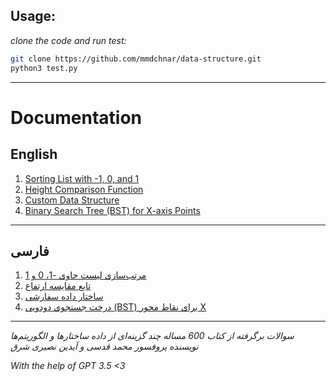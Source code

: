 ## Usage:

_clone the code and run test:_
```bash
git clone https://github.com/mmdchnar/data-structure.git
python3 test.py
```

---
# Documentation

## English

1. [Sorting List with -1, 0, and 1](https://github.com/mmdchnar/data-structure/blob/main/S2_Q12)
2. [Height Comparison Function](https://github.com/mmdchnar/data-structure/blob/main/S4_Q56)
3. [Custom Data Structure](https://github.com/mmdchnar/data-structure/blob/main/S3_Q86)
4. [Binary Search Tree (BST) for X-axis Points](https://github.com/mmdchnar/data-structure/blob/main/S4_Q59)

---

## فارسی

1. [مرتب‌سازی لیست حاوی -1، 0 و 1](https://github.com/mmdchnar/data-structure/blob/main/S2_Q12/README_fa.md)
2. [تابع مقایسه ارتفاع](https://github.com/mmdchnar/data-structure/blob/main/S4_Q56/README_fa.md)
3. [ساختار داده سفارشی](https://github.com/mmdchnar/data-structure/blob/main/S3_Q86/README_fa.md)
4. [درخت جستجوی دودویی (BST) برای نقاط محور X](https://github.com/mmdchnar/data-structure/blob/main/S4_Q59/README_fa.md)


---
_سوالات برگرفته از کتاب 600 مساله چند گزینه‌ای از داده ساختار‌ها و الگوریتم‌ها
نویسنده پروفسور محمد قدسی و آیدین نصیری شرق_


_With the help of GPT 3.5 <3_
